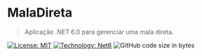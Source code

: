 # MalaDireta
> Aplicação .NET 6.0 para gerenciar uma mala direta.

[![License: MIT](https://img.shields.io/badge/License-MIT-yellow.svg)](https://opensource.org/licenses/MIT) 
[![Technology: Net6](https://img.shields.io/badge/.NET%206-CSharp-orange)](https://dotnet.microsoft.com/en-us/apps/desktop)
![GitHub code size in bytes](https://img.shields.io/github/languages/code-size/samorysundjata/MalaDireta)
